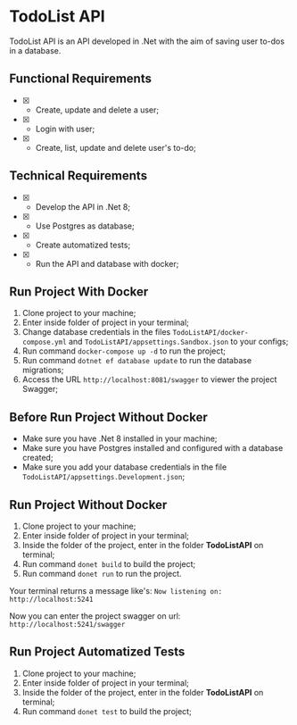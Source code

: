 # TodoList API

TodoList API is an API developed in .Net with the aim of saving user to-dos in a database.

## Functional Requirements

- [X] - Create, update and delete a user;
- [X] - Login with user;
- [X] - Create, list, update and delete user's to-do;

## Technical Requirements

- [X] - Develop the API in .Net 8;
- [X] - Use Postgres as database;
- [X] - Create automatized tests;  
- [X] - Run the API and database with docker;

## Run Project With Docker

1. Clone project to your machine;
2. Enter inside folder of project in your terminal;
3. Change database credentials in the files `TodoListAPI/docker-compose.yml` and `TodoListAPI/appsettings.Sandbox.json` to your configs;
5. Run command `docker-compose up -d` to run the project;
6. Run command `dotnet ef database update` to run the database migrations;
7. Access the URL `http://localhost:8081/swagger` to viewer the project Swagger; 

## Before Run Project Without Docker

- Make sure you have .Net 8 installed in your machine;
- Make sure you have Postgres installed and configured with a database created;
- Make sure you add your database credentials in the file `TodoListAPI/appsettings.Development.json`;

## Run Project Without Docker

1. Clone project to your machine;
2. Enter inside folder of project in your terminal;
3. Inside the folder of the project, enter in the folder **TodoListAPI** on terminal;
4. Run command `donet build` to build the project;
5. Run command `donet run` to run the project.

Your terminal returns a message like's: `Now listening on: http://localhost:5241`

Now you can enter the project swagger on url: `http://localhost:5241/swagger`

## Run Project Automatized Tests

1. Clone project to your machine;
2. Enter inside folder of project in your terminal;
3. Inside the folder of the project, enter in the folder **TodoListAPI** on terminal;
4. Run command `donet test` to build the project;
